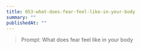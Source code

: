 ```yaml
---
title: 053-what-does-fear-feel-like-in-your-body
summary: ""
publishedAt: ""
---
```


> Prompt: What does fear feel like in your body

